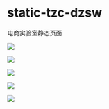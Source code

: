 # static-tzc-dzsw
电商实验室静态页面

![](http://thyrsi.com/t6/380/1538542294x-1404755462.png)

![](http://thyrsi.com/t6/380/1538542308x-1404755462.png)

![](http://thyrsi.com/t6/380/1538542317x-1404755462.png)

![](http://thyrsi.com/t6/380/1538542325x-1404755462.png)

![](http://thyrsi.com/t6/380/1538542339x-1404755462.png)


